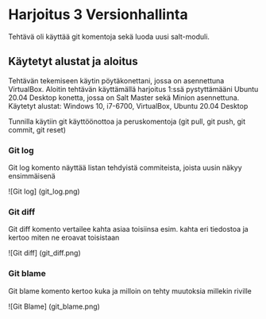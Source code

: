 # Harjoitus 3 Versionhallinta
Tehtävä oli käyttää git komentoja sekä luoda uusi salt-moduli.

## Käytetyt alustat ja aloitus
Tehtävän tekemiseen käytin pöytäkonettani, jossa on asennettuna VirtualBox. Aloitin tehtävän käyttämällä harjoitus 1:ssä pystyttämääni Ubuntu 20.04 Desktop konetta, jossa on Salt Master sekä Minion asennettuna. Käytetyt alustat:
Windows 10, i7-6700, VirtualBox, Ubuntu 20.04 Desktop

Tunnilla käytiin git käyttöönottoa ja peruskomentoja (git pull, git push, git commit, git reset)

### Git log
Git log komento näyttää listan tehdyistä commiteista, joista uusin näkyy ensimmäisenä

![Git log] (git_log.png)

### Git diff
Git diff komento vertailee kahta asiaa toisiinsa esim. kahta eri tiedostoa ja kertoo miten ne eroavat toisistaan

![Git diff] (git_diff.png)

### Git blame
Git blame komento kertoo kuka ja milloin on tehty muutoksia millekin riville

![Git Blame] (git_blame.png)
